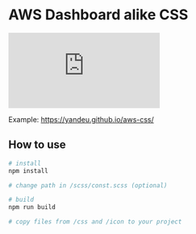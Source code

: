 # AWS Dashboard alike CSS

[![gzip size](https://badgen.net/badgesize/gzip/file-url/https/yandeu.github.io/aws-css/css/bundle.css)](https://yandeu.github.io/aws-css/css/bundle.css)

Example: https://yandeu.github.io/aws-css/

## How to use

```bash
# install
npm install

# change path in /scss/const.scss (optional)

# build
npm run build

# copy files from /css and /icon to your project
```
